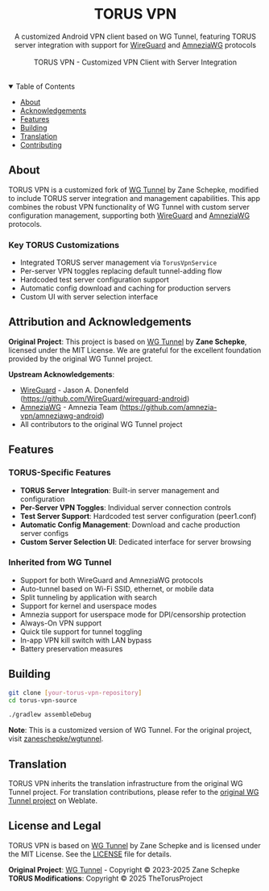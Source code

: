 <h1 align="center">
TORUS VPN
</h1>

<div align="center">

A customized Android VPN client based on WG Tunnel, featuring TORUS server integration
with support for [WireGuard](https://www.wireguard.com/) and [AmneziaWG](https://docs.amnezia.org/documentation/amnezia-wg/) protocols
<br />
<br />
TORUS VPN - Customized VPN Client with Server Integration

</div>

<br/>

<div align="center">

<!-- TORUS VPN - Custom VPN Client -->

</div>

<div align="center">

<!-- Community links removed for TORUS VPN custom implementation -->
</div>

<details open="open">
<summary>Table of Contents</summary>

- [About](#about)
- [Acknowledgements](#acknowledgements)
- [Features](#features)
- [Building](#building)
- [Translation](#translation)
- [Contributing](#contributing)

</details>

<div style="text-align: left;">

## About
TORUS VPN is a customized fork of [WG Tunnel](https://github.com/zaneschepke/wgtunnel) by Zane Schepke, modified to include TORUS server integration and management capabilities. This app combines the robust VPN functionality of WG Tunnel with custom server configuration management, supporting both [WireGuard](https://www.wireguard.com/) and [AmneziaWG](https://docs.amnezia.org/documentation/amnezia-wg/) protocols.

### Key TORUS Customizations
- Integrated TORUS server management via `TorusVpnService`
- Per-server VPN toggles replacing default tunnel-adding flow
- Hardcoded test server configuration support
- Automatic config download and caching for production servers
- Custom UI with server selection interface

</div>

<div style="text-align: left;">

## Attribution and Acknowledgements

**Original Project**: This project is based on [WG Tunnel](https://github.com/zaneschepke/wgtunnel) by **Zane Schepke**, licensed under the MIT License. We are grateful for the excellent foundation provided by the original WG Tunnel project.

**Upstream Acknowledgements**:
- [WireGuard](https://www.wireguard.com/) - Jason A. Donenfeld (https://github.com/WireGuard/wireguard-android)
- [AmneziaWG](https://docs.amnezia.org/documentation/amnezia-wg/) - Amnezia Team (https://github.com/amnezia-vpn/amneziawg-android)
- All contributors to the original WG Tunnel project

</div>

<div style="text-align: left;">

## Features

### TORUS-Specific Features
* **TORUS Server Integration**: Built-in server management and configuration
* **Per-Server VPN Toggles**: Individual server connection controls
* **Test Server Support**: Hardcoded test server configuration (peer1.conf)
* **Automatic Config Management**: Download and cache production server configs
* **Custom Server Selection UI**: Dedicated interface for server browsing

### Inherited from WG Tunnel
* Support for both WireGuard and AmneziaWG protocols
* Auto-tunnel based on Wi-Fi SSID, ethernet, or mobile data
* Split tunneling by application with search
* Support for kernel and userspace modes
* Amnezia support for userspace mode for DPI/censorship protection
* Always-On VPN support
* Quick tile support for tunnel toggling
* In-app VPN kill switch with LAN bypass
* Battery preservation measures

## Building

```sh
git clone [your-torus-vpn-repository]
cd torus-vpn-source
```

```sh
./gradlew assembleDebug
```

**Note**: This is a customized version of WG Tunnel. For the original project, visit [zaneschepke/wgtunnel](https://github.com/zaneschepke/wgtunnel).

## Translation

TORUS VPN inherits the translation infrastructure from the original WG Tunnel project. For translation contributions, please refer to the [original WG Tunnel project](https://github.com/zaneschepke/wgtunnel) on Weblate.

## License and Legal

TORUS VPN is based on [WG Tunnel](https://github.com/zaneschepke/wgtunnel) by Zane Schepke and is licensed under the MIT License. See the [LICENSE](LICENSE) file for details.

**Original Project**: [WG Tunnel](https://github.com/zaneschepke/wgtunnel) - Copyright © 2023-2025 Zane Schepke  
**TORUS Modifications**: Copyright © 2025 TheTorusProject
